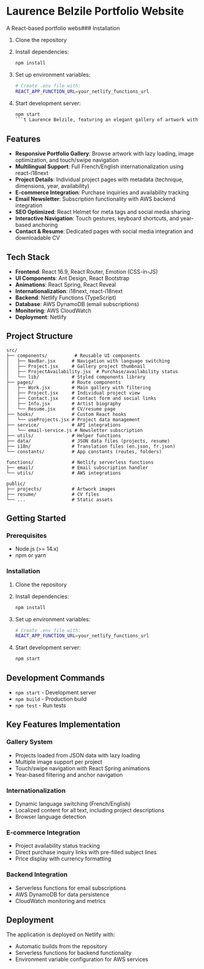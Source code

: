# Laurence Belzile Portfolio Website

A React-based portfolio webs### Installation

1. Clone the repository
2. Install dependencies:
   ```bash
   npm install
   ```

3. Set up environment variables:
   ```bash
   # Create .env file with:
   REACT_APP_FUNCTION_URL=your_netlify_functions_url
   ```

4. Start development server:
   ```bash
   npm start
   ```t Laurence Belzile, featuring an elegant gallery of artwork with multilingual support and integrated e-commerce functionality.

## Features

- **Responsive Portfolio Gallery**: Browse artwork with lazy loading, image optimization, and touch/swipe navigation
- **Multilingual Support**: Full French/English internationalization using react-i18next
- **Project Details**: Individual project pages with metadata (technique, dimensions, year, availability)
- **E-commerce Integration**: Purchase inquiries and availability tracking
- **Email Newsletter**: Subscription functionality with AWS backend integration
- **SEO Optimized**: React Helmet for meta tags and social media sharing
- **Interactive Navigation**: Touch gestures, keyboard shortcuts, and year-based anchoring
- **Contact & Resume**: Dedicated pages with social media integration and downloadable CV

## Tech Stack

- **Frontend**: React 16.9, React Router, Emotion (CSS-in-JS)
- **UI Components**: Ant Design, React Bootstrap
- **Animations**: React Spring, React Reveal
- **Internationalization**: i18next, react-i18next
- **Backend**: Netlify Functions (TypeScript)
- **Database**: AWS DynamoDB (email subscriptions)
- **Monitoring**: AWS CloudWatch
- **Deployment**: Netlify

## Project Structure

```
src/
├── components/          # Reusable UI components
│   ├── NavBar.jsx      # Navigation with language switching
│   ├── Project.jsx     # Gallery project thumbnail
│   ├── ProjectAvailability.jsx  # Purchase/availability status
│   └── lib/            # Styled components library
├── pages/              # Route components
│   ├── Work.jsx        # Main gallery with filtering
│   ├── Project.jsx     # Individual project view
│   ├── Contact.jsx     # Contact form and social links
│   ├── Info.jsx        # Artist biography
│   └── Resume.jsx      # CV/resume page
├── hooks/              # Custom React hooks
│   └── useProjects.jsx # Project data management
├── service/            # API integrations
│   └── email-service.js # Newsletter subscription
├── utils/              # Helper functions
├── data/               # JSON data files (projects, resume)
├── i18n/               # Translation files (en.json, fr.json)
└── constants/          # App constants (routes, folders)

functions/              # Netlify serverless functions
├── email/              # Email subscription handler
└── utils/              # AWS integrations

public/
├── projects/           # Artwork images
├── resume/             # CV files
└── ...                 # Static assets
```

## Getting Started

### Prerequisites
- Node.js (>= 14.x)
- npm or yarn

### Installation

1. Clone the repository
2. Install dependencies:
   ```bash
   npm install
   ```

3. Set up environment variables:
   ```bash
   # Create .env file with:
   REACT_APP_FUNCTION_URL=your_netlify_functions_url
   ```

4. Start development server:
   ```bash
   npm start
   ```

## Development Commands

- `npm start` - Development server
- `npm build` - Production build  
- `npm test` - Run tests

## Key Features Implementation

### Gallery System
- Projects loaded from JSON data with lazy loading
- Multiple image support per project
- Touch/swipe navigation with React Spring animations
- Year-based filtering and anchor navigation

### Internationalization
- Dynamic language switching (French/English)
- Localized content for all text, including project descriptions
- Browser language detection

### E-commerce Integration
- Project availability status tracking
- Direct purchase inquiry links with pre-filled subject lines
- Price display with currency formatting

### Backend Integration
- Serverless functions for email subscriptions
- AWS DynamoDB for data persistence
- CloudWatch monitoring and metrics

## Deployment

The application is deployed on Netlify with:
- Automatic builds from the repository
- Serverless functions for backend functionality
- Environment variable configuration for AWS services


